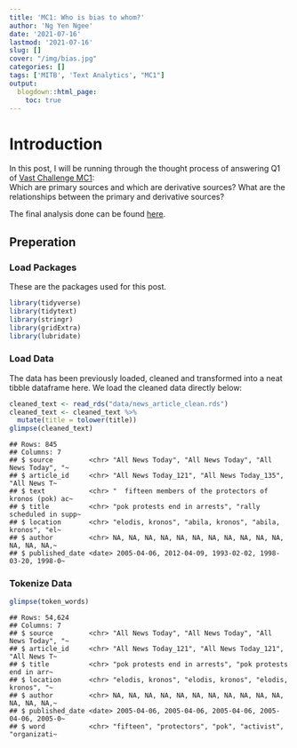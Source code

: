 ```yaml
---
title: 'MC1: Who is bias to whom?'
author: 'Ng Yen Ngee'
date: '2021-07-16'
lastmod: '2021-07-16'
slug: []
cover: "/img/bias.jpg"
categories: []
tags: ['MITB', 'Text Analytics', "MC1"]
output:
  blogdown::html_page: 
    toc: true
---
```




# Introduction 
In this post, I will be running through the thought process of answering Q1 of [Vast Challenge MC1](https://vast-challenge.github.io/2021/MC1.html):  
Which are primary sources and which are derivative sources? What are the relationships between the primary and derivative sources? 

The final analysis done can be found [here](https://yenngee-dataviz.netlify.app/post/2021-07-16-mc1-findings/).

## Preperation 
### Load Packages 
These are the packages used for this post. 

```r
library(tidyverse)
library(tidytext)
library(stringr)
library(gridExtra)
library(lubridate)
```

### Load Data 
The data has been previously loaded, cleaned and transformed into a neat tibble dataframe here. 
We load the cleaned data directly below: 


```r
cleaned_text <- read_rds("data/news_article_clean.rds")
cleaned_text <- cleaned_text %>%
  mutate(title = tolower(title))
glimpse(cleaned_text)
```

```
## Rows: 845
## Columns: 7
## $ source         <chr> "All News Today", "All News Today", "All News Today", "~
## $ article_id     <chr> "All News Today_121", "All News Today_135", "All News T~
## $ text           <chr> "  fifteen members of the protectors of kronos (pok) ac~
## $ title          <chr> "pok protests end in arrests", "rally scheduled in supp~
## $ location       <chr> "elodis, kronos", "abila, kronos", "abila, kronos", "el~
## $ author         <chr> NA, NA, NA, NA, NA, NA, NA, NA, NA, NA, NA, NA, NA, NA,~
## $ published_date <date> 2005-04-06, 2012-04-09, 1993-02-02, 1998-03-20, 1998-0~
```

### Tokenize Data




```r
glimpse(token_words)
```

```
## Rows: 54,624
## Columns: 7
## $ source         <chr> "All News Today", "All News Today", "All News Today", "~
## $ article_id     <chr> "All News Today_121", "All News Today_121", "All News T~
## $ title          <chr> "pok protests end in arrests", "pok protests end in arr~
## $ location       <chr> "elodis, kronos", "elodis, kronos", "elodis, kronos", "~
## $ author         <chr> NA, NA, NA, NA, NA, NA, NA, NA, NA, NA, NA, NA, NA, NA,~
## $ published_date <date> 2005-04-06, 2005-04-06, 2005-04-06, 2005-04-06, 2005-0~
## $ word           <chr> "fifteen", "protectors", "pok", "activist", "organizati~
```

